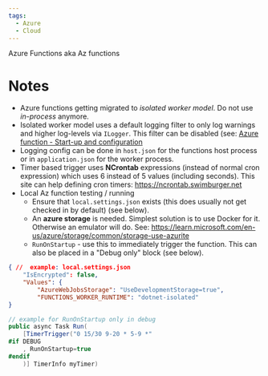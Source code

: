 ```yaml
---
tags:
  - Azure
  - Cloud
---
```


Azure Functions aka Az functions

# Notes

- Azure functions getting migrated to *isolated worker model*. Do not use *in-process* anymore.
- Isolated worker model uses a default logging filter to only log warnings and higher log-levels via `ILogger`. This filter can be disabled (see: [Azure function - Start-up and configuration](https://learn.microsoft.com/en-us/azure/azure-functions/dotnet-isolated-process-guide?tabs=windows#start-up-and-configuration)
- Logging config can be done in `host.json` for the functions host process or in `application.json` for the worker process.
- Timer based trigger uses **NCrontab** expressions (instead of normal cron expression) which uses 6 instead of 5 values (including seconds). This site can help defining cron timers: https://ncrontab.swimburger.net
- Local Az function testing / running
	- Ensure that `local.settings.json` exists (this does usually not get checked in by default) (see below). 
	- An **azure storage** is needed. Simplest solution is to use Docker for it. Otherwise an emulator will do. See: https://learn.microsoft.com/en-us/azure/storage/common/storage-use-azurite
	- `RunOnStartup` - use this to immediately trigger the function. This can also be placed in a "Debug only" block (see below).

```json
{ //  example: local.settings.json
	"IsEncrypted": false,
	"Values": {
		"AzureWebJobsStorage": "UseDevelopmentStorage=true",
		"FUNCTIONS_WORKER_RUNTIME": "dotnet-isolated"
}  
```

```csharp
// example for RunOnStartup only in debug
public async Task Run(
	[TimerTrigger("0 15/30 9-20 * 5-9 *"
#if DEBUG
	, RunOnStartup=true
#endif
	)] TimerInfo myTimer)
```